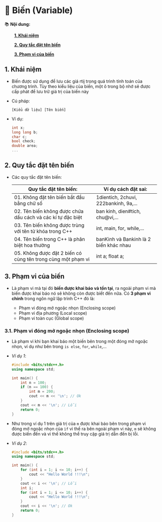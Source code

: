 # **🎯 Biến (Variable)**

📚 __Nội dung:__

&emsp;&emsp; [__1. Khái niệm__](#1-kiểu-dữ-liệu-số-nguyên)

&emsp;&emsp; [__2. Quy tắc đặt tên biến__](#3-kiểu-dữ-liệu-đúng-sai)

&emsp;&emsp; [__3. Phạm vi của biến__](#3-phạm-vi-của-biến)

## **1. Khái niệm**
- Biến được sử dụng để lưu các giá rtij trong quá trình tính toán của chương trình. Tùy theo kiểu liệu của biến, một ô trong bộ nhớ sẽ được cấp phát để lưu trữ giá trị của biến này
  
- Cú pháp:
  ```
  [Kiểu dữ liệu] [Tên biến]
  ```
- Ví dụ:
  ```C++
  int x;
  long long b;
  char c;
  bool check;
  double area;
  ...
  ```

## **2. Quy tắc đặt tên biến**

- Các quy tắc đặt tên biến:
  
  | **Quy tắc đặt tên biến:** | **Ví dụ cách đặt sai:** |
  |---------------------------|------------------------|
  | 01. Không đặt tên biến bắt đầu bằng chữ số | 1dientich, 2chuvi, 222bankinh, 9a,... |
  | 02. Tên biến không được chứa dấu cách và các kí tự đặc biệt | ban kinh, dien#tich, chu@vi,... |
  | 03. Tên biến không được trùng với tên từ khóa trong C++ | int, main, for, while,... |
  | 04. Tên biến trong C++ là phân biệt hoa thường | banKinh và Bankinh là 2 biến khác nhau |
  | 05. Không được đặt 2 biến có cùng tên trong cùng một phạm vi | int a; float a; |

## **3. Phạm vi của biến**

- Là phạm vi mà tại đó __biến được khai báo và tồn tại__, ra ngoài phạm vi mà biến được khai báo nó sẽ không còn được biết đến nữa. Có __3 phạm vi chính__ trong ngôn ngữ lập trình C++ đó là:

  - Phạm vi đóng mở ngoặc nhọn (Enclosing scope)
  - Phạm vi địa phương (Local scope)
  - Phạm vi toàn cục (Global scope)

### **3.1. Phạm vi đóng mở ngoặc nhọn (Enclosing scope)**

- Là phạm vi khi bạn khai báo một biến bên trong một đóng mở ngoặc nhọn, ví dụ như bên trong `is else`, `for`, `while`,...

- _Ví dụ 1_:

  ```C++
  #include <bits/stdc++.h>
  using namespace std;
  
  int main() {
      int n = 100;
      if (n == 100) {
          int m = 200;
          cout << m << '\n'; // Ok
      }
      cout << m << '\n'; // Lỗi
      return 0;
  }
  ```

- Như trong ví dụ 1 trên giá trị của `m` được khai báo bên trong phạm vi đóng mở ngoặc nhọn của `ìf` vì thế ra bên ngoài phạm vi này, `m` sẽ không được biến đến và vì thế không thể truy cập giá trị dẫn đến bị lỗi.

- _Ví dụ 2_:

  ```C++
  #include <bits/stdc++.h>
  using namespace std;
  
  int main() {
      for (int i = 1; i <= 10; i++) {
          cout << "Hello World !!!\n";
      }
      cout << i << '\n'; // Lỗi
      int i;
      for (int i = 1; i <= 10; i++) {
          cout << "Hello World !!!\n";
      }
      cout << i << '\n'; // Ok
      return 0;
  }
  ```
